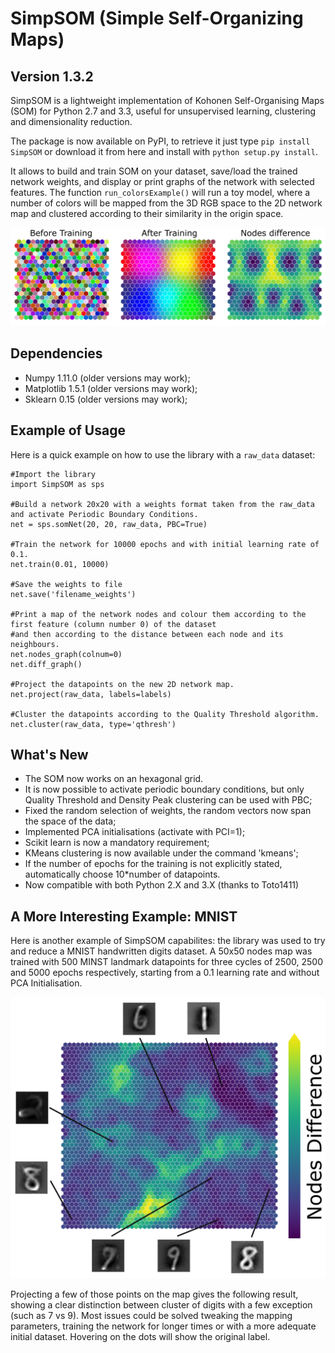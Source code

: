 # SimpSOM (Simple Self-Organizing Maps)

## Version 1.3.2 

SimpSOM is a lightweight implementation of Kohonen Self-Organising Maps
(SOM) for Python 2.7 and 3.3, useful for unsupervised learning,
clustering and dimensionality reduction.

The package is now available on PyPI, to retrieve it just type
`pip install SimpSOM` or download it from here and install with
`python setup.py install`.

It allows to build and train SOM on your dataset, save/load the trained
network weights, and display or print graphs of the network with
selected features. The function `run_colorsExample()` will run a toy
model, where a number of colors will be mapped from the 3D RGB space to
the 2D network map and clustered according to their similarity in the
origin space.

![](./docs/images/colorExample.png)


## Dependencies

-   Numpy 1.11.0 (older versions may work);
-   Matplotlib 1.5.1 (older versions may work);
-   Sklearn 0.15 (older versions may work);

## Example of Usage

Here is a quick example on how to use the library with a `raw_data`
dataset:

    #Import the library
    import SimpSOM as sps

    #Build a network 20x20 with a weights format taken from the raw_data and activate Periodic Boundary Conditions. 
    net = sps.somNet(20, 20, raw_data, PBC=True)

    #Train the network for 10000 epochs and with initial learning rate of 0.1. 
    net.train(0.01, 10000)

    #Save the weights to file
    net.save('filename_weights')

    #Print a map of the network nodes and colour them according to the first feature (column number 0) of the dataset
    #and then according to the distance between each node and its neighbours.
    net.nodes_graph(colnum=0)
    net.diff_graph()

    #Project the datapoints on the new 2D network map.
    net.project(raw_data, labels=labels)

    #Cluster the datapoints according to the Quality Threshold algorithm.
    net.cluster(raw_data, type='qthresh')	
	
## What\'s New

-   The SOM now works on an hexagonal grid.
-   It is now possible to activate periodic boundary conditions, but
    only Quality Threshold and Density Peak clustering can be used with
    PBC;
-   Fixed the random selection of weights, the random vectors now span
    the space of the data;
-   Implemented PCA initialisations (activate with PCI=1);
-   Scikit learn is now a mandatory requirement;
-   KMeans clustering is now available under the command \'kmeans\';
-   If the number of epochs for the training is not explicitly stated,
    automatically choose 10\*number of datapoints.
-   Now compatible with both Python 2.X and 3.X (thanks to Toto1411)

	
## A More Interesting Example: MNIST

Here is another example of SimpSOM capabilites: the library was used to try and reduce a MNIST handwritten digits dataset. A 50x50 nodes map was trained with 500 MINST landmark datapoints for three cycles of 2500, 2500 and 5000 epochs respectively, starting from a 0.1 learning rate and without PCA Initialisation.

![](./docs/images/nD_annotated.png)

Projecting a few of those points on the map gives the following result, showing a clear distinction between cluster of digits with a few exception (such as 7 vs 9). Most issues could be solved tweaking the mapping parameters, training the network for longer times or with a more adequate initial dataset. Hovering on the dots will show the original label.

<html> 
  <head> 
    <script src="jquery.js"></script> 
    <script> 
    $(function(){
      $("#includedContent").load("./docs/images/scatter.html"); 
    });
    </script> 
  </head> 

  <body> 
     <div id="includedContent"></div>
  </body> 
</html>
